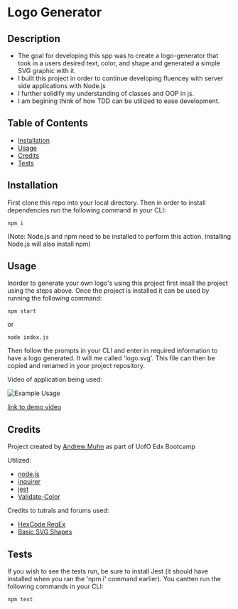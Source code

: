 # Logo Generator

## Description

- The goal for developing this spp was to create a logo-generator that took in a users desired text, color, and shape and generated a simple SVG graphic with it.
- I built this project in order to continue developing fluencey with server side applications with Node.js
- I further solidify my understanding of classes and OOP in js.
- I am begining think of how TDD can be utilized to ease development.

## Table of Contents

- [Installation](#installation)
- [Usage](#usage)
- [Credits](#credits)
- [Tests](#tests)

## Installation

First clone this repo into your local directory. Then in order to install dependencies run the following command in your CLI:


	npm i


(Note: Node.js and npm need to be installed to perform this action. Installing Node.js will also install npm)

## Usage

Inorder to generate your own logo's using this project first insall the project using the steps above.
Once the project is installed it can be used by running the following command:

	npm start

or

	node index.js

Then follow the prompts in your CLI and enter in required information to have a logo generated. It will me called 'logo.svg'. This file can then be copied and renamed in your project repository.

Video of application being used:

![Example Usage](./assets/images/demo.gif)

[link to demo video](https://drive.google.com/file/d/1l7335hXSynEFSEIdpOgOzt-T4eovoKjf/view)

## Credits

Project created by [Andrew Muhn](https://github.com/andrewmuhn)
as part of UofO Edx Bootcamp

Utilized:

- [node.js](https://nodejs.org/en/about)
- [inquirer](https://www.npmjs.com/package/inquirer/v/2.0.0)
- [jest](https://jestjs.io/)
- [Validate-Color](https://github.com/dreamyguy/validate-color)

Credits to tutrals and forums used:

- [HexCode RegEx](https://stackoverflow.com/questions/8027423/how-to-check-if-a-string-is-a-valid-hex-color-representation?rq=3)
- [Basic SVG Shapes](https://developer.mozilla.org/en-US/docs/Web/SVG/Tutorial/Basic_Shapes)


## Tests

If you wish to see the tests run, be sure to install Jest (it should have installed when you ran the 'npm i' command earlier). You cantten run the following commands in your CLI:

	npm test




